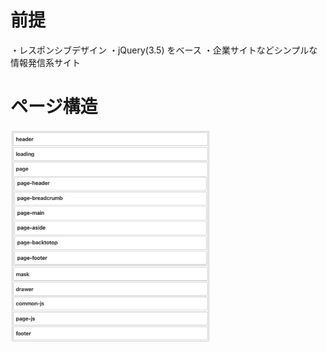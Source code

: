 
# 前提

・レスポンシブデザイン
・jQuery(3.5) をベース
・企業サイトなどシンプルな情報発信系サイト

# ページ構造

<img src="images/structure.png" width="320">
